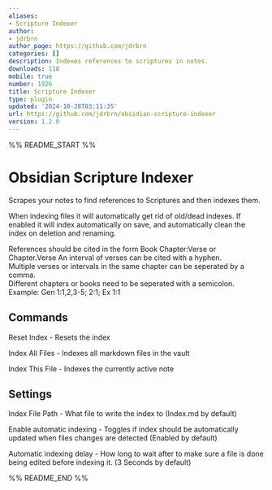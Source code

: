 ```yaml
---
aliases:
- Scripture Indexer
author:
- jdrbrn
author_page: https://github.com/jdrbrn
categories: []
description: Indexes references to scriptures in notes.
downloads: 118
mobile: true
number: 1926
title: Scripture Indexer
type: plugin
updated: '2024-10-28T03:11:35'
url: https://github.com/jdrbrn/obsidian-scripture-indexer
version: 1.2.0
---
```


%% README_START %%

# Obsidian Scripture Indexer

Scrapes your notes to find references to Scriptures and then indexes them.

When indexing files it will automatically get rid of old/dead indexes. If enabled it will index automatically on save, and automatically clean the index on deletion and renaming.

References should be cited in the form Book Chapter:Verse or Chapter.Verse
An interval of verses can be cited with a hyphen.<br>
Multiple verses or intervals in the same chapter can be seperated by a comma.<br>
Different chapters or books need to be seperated with a semicolon.<br>
Example: Gen 1:1,2,3-5; 2:1; Ex 1:1<br>

## Commands
Reset Index - Resets the index

Index All Files - Indexes all markdown files in the vault

Index This File - Indexes the currently active note

## Settings
Index File Path - What file to write the index to (Index.md by default)

Enable automatic indexing - Toggles if index should be automatically updated when files changes are detected (Enabled by default)

Automatic indexing delay - How long to wait after to make sure a file is done being edited before indexing it. (3 Seconds by default)

%% README_END %%